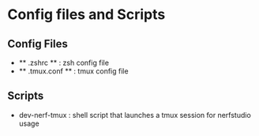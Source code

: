 # Config files and Scripts

## Config Files
* ** .zshrc ** : zsh config file
* ** .tmux.conf ** : tmux config file


## Scripts
* dev-nerf-tmux : shell script that launches a tmux session for nerfstudio usage
